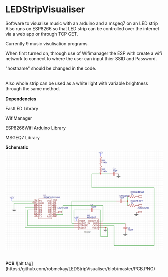 # LEDStripVisualiser
Software to visualise music with an arduino and a msgeq7 on an LED strip
Also runs on ESP8266 so that LED strip can be controlled over the internet via a web app or through TCP GET.

Currently 9 music visulisation programs.

When first turned on, through use of Wifimanager the ESP with create a wifi network to connect to where the user can input thier SSID and Password.

"hostname" should be changed in the code.

<br/>
Also whole strip can be used as a white light with variable brightness through the same method.

<b>Dependencies</b>
  <p>FastLED Library</p>
  <p>WifiManager</p>
  <p>ESP8266Wifi Arduino Library</p>
  <p>MSGEQ7 Library</p>
  
  
  
  <b>Schematic</b>
  ![alt tag](https://github.com/robmckay/LEDStripVisualiser/blob/master/schematic2.PNG)
  
  <br/>
  <b>PCB</b>
  ![alt tag](https://github.com/robmckay/LEDStripVisualiser/blob/master/PCB.PNG)
  

